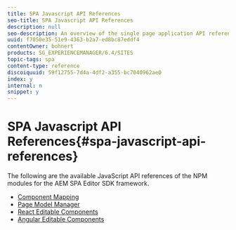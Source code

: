 ```yaml
---
title: SPA Javascript API References
seo-title: SPA Javascript API References
description: null
seo-description: An overview of the single page application API references
uuid: f7050e35-51e9-4363-b2a7-ed8bc87eddf4
contentOwner: bohnert
products: SG_EXPERIENCEMANAGER/6.4/SITES
topic-tags: spa
content-type: reference
discoiquuid: 59f12755-7d4a-4df2-a355-bc7040962ae0
index: y
internal: n
snippet: y
---
```


# SPA Javascript API References{#spa-javascript-api-references}

The following are the available JavaScript API references of the NPM modules for the AEM SPA Editor SDK framework.

* [Component Mapping](https://www.npmjs.com/package/@adobe/cq-spa-component-mapping)
* [Page Model Manager](https://www.npmjs.com/package/@adobe/cq-spa-page-model-manager)
* [React Editable Components](https://www.npmjs.com/package/@adobe/cq-react-editable-components)
* [Angular Editable Components](https://www.npmjs.com/package/@adobe/cq-angular-editable-components)

